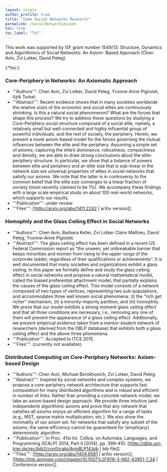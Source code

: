 ```yaml
---
layout: single
author_profile: true
title: "Some Social Networks Research"
permalink: /SocialNetworksAxioms
toc: true
toc_label: "ToC"
---
```


This work was supported by ISF grant number 1549/13: Structure, Dynamics and Algorithmics of Social Networks: An Axiom- Based Approach (Chen Avin, Zvi Lotker, David Peleg).

(:*toc:)


### Core-Periphery in Networks: An Axiomatic Approach

* '''Authors''': Chen Avin, Zvi Lotker, David Peleg, Yvonne Anne Pignolet, Itzik Turkel.
* '''Abstract''': Recent evidence shows that in many societies worldwide the relative sizes of the economic and social elites are continuously shrinking. Is this a natural social phenomenon? What are the forces that shape this process? We try to address these questions by studying a Core-Periphery social structure composed of a social elite, namely, a relatively small but well-connected and highly influential group of powerful individuals, and the rest of society, the periphery. Herein, we present a novel axiom-based model for the forces governing the mutual influences between the elite and the periphery. Assuming a simple set of axioms, capturing the elite’s dominance, robustness, compactness and density, we are able to draw strong conclusions about the elite-periphery structure. In particular, we show that a balance of powers between elite and periphery and an elite size that is sub-linear in the network size are universal properties of elites in social networks that satisfy our axioms. We note that the latter is in controversy to the common belief that the elite size converges to a linear fraction of society (most recently claimed to be 1%). We accompany these findings with a large scale empirical study on about 100 real-world networks, which supports our results.
* '''Publication''': under review 
* '''Files''': [[http://arxiv.org/abs/1411.2242 | arXiv version]].

### Homophily and the Glass Ceiling Effect in Social Networks

* '''Authors''': Chen Avin, Barbara Keller, Zvi Lotker Claire Mathieu, David Peleg, Yvonne-Anne Pignolet.
* '''Abstract''': The glass ceiling effect has been defined in a recent US Federal Commission report as “the unseen, yet unbreakable barrier that keeps minorities and women from rising to the upper rungs of the corporate ladder, regardless of their qualifications or achievements”. It is well documented that many societies and organizations exhibit a glass ceiling. In this paper we formally define and study the glass ceiling effect in social networks and propose a natural mathematical model, called the biased preferential attachment model, that partially explains the causes of the glass ceiling effect. This model consists of a network composed of two types of vertices, representing two sub-populations, and accommodates three well known social phenomena: (i) the “rich get richer” mechanism, (ii) a minority-majority partition, and (iii) homophily. We prove that our model exhibits a strong moment glass ceiling effect and that all three conditions are necessary, i.e., removing any one of them will prevent the appearance of a glass ceiling effect. Additionally, we present empirical evidence taken from a mentor-student network of researchers (derived from the DBLP database) that exhibits both a glass ceiling effect and the above three phenomena.
* '''Publication''': Accepted to ITCS 2015. 
* '''Files''': (currently not available).


### Distributed Computing on Core-Periphery Networks: Axiom-based Design

* '''Authors''': Chen Avin, Michael Borokhovich, Zvi Lotker, David Peleg.
* '''Abstract''': Inspired by social networks and complex systems, we propose a core-periphery network architecture that supports fast computation for many distributed algorithms and is robust and efficient in number of links. Rather than providing a concrete network model, we take an axiom-based design approach. We provide three intuitive (and independent) algorithmic axioms and prove that any network that satisfies all axioms enjoys an efficient algorithm for a range of tasks (e.g., MST, sparse matrix multiplication, etc.). We also show the minimality of our axiom set: for networks that satisfy any subset of the axioms, the same efficiency cannot be guaranteed for \emph{any} deterministic algorithm.
* '''Publication''': In Proc. 41st Int. Colloq. on Automata, Languages, and Programming (ICALP) 2014, Part II (2014), pp. 399–410. [[http://dblp.uni-trier.de/rec/bib2/conf/icalp/AvinBLP14.bib | bib file]].
* '''Files''': [[http://arxiv.org/abs/1404.6561 | arXiv version]], [[http://link.springer.com/chapter/10.1007%2F978-3-662-43951-7_34 | Conference version]].



